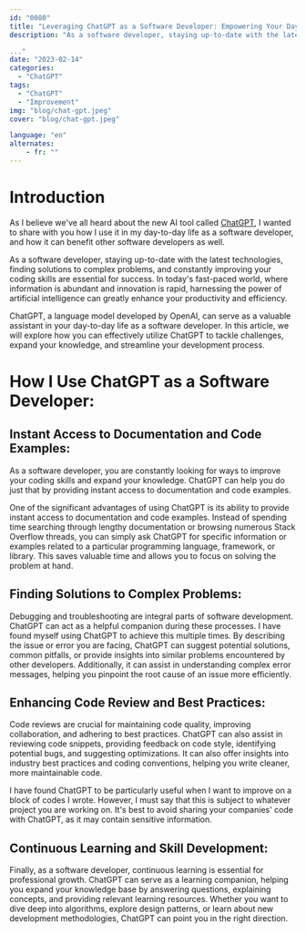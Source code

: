 ```yaml
---
id: "0080"
title: "Leveraging ChatGPT as a Software Developer: Empowering Your Day-to-Day Life"
description: "As a software developer, staying up-to-date with the latest technologies, finding solutions to complex problems, and constantly improving your coding skills are essential for success. In today's fast-paced world, where information is abundant and innovation is rapid, harnessing the power of artificial intelligence can greatly enhance your productivity and efficiency.

..."
date: "2023-02-14"
categories: 
  - "ChatGPT"
tags: 
  - "ChatGPT"
  - "Improvement"
img: "blog/chat-gpt.jpeg"
cover: "blog/chat-gpt.jpeg"

language: "en"
alternates:
    - fr: ""
---
```


# Introduction
As I believe we've all heard about the new AI tool called [ChatGPT](https://chatgpt.com/), I wanted to share with you how I use it in my day-to-day life as a software developer, and how it can benefit other software developers as well.

As a software developer, staying up-to-date with the latest technologies, finding solutions to complex problems, and constantly improving your coding skills are essential for success. In today's fast-paced world, where information is abundant and innovation is rapid, harnessing the power of artificial intelligence can greatly enhance your productivity and efficiency.

ChatGPT, a language model developed by OpenAI, can serve as a valuable assistant in your day-to-day life as a software developer. In this article, we will explore how you can effectively utilize ChatGPT to tackle challenges, expand your knowledge, and streamline your development process.

# How I Use ChatGPT as a Software Developer:
## Instant Access to Documentation and Code Examples:
As a software developer, you are constantly looking for ways to improve your coding skills and expand your knowledge. ChatGPT can help you do just that by providing instant access to documentation and code examples. 

One of the significant advantages of using ChatGPT is its ability to provide instant access to documentation and code examples. Instead of spending time searching through lengthy documentation or browsing numerous Stack Overflow threads, you can simply ask ChatGPT for specific information or examples related to a particular programming language, framework, or library. This saves valuable time and allows you to focus on solving the problem at hand.

## Finding Solutions to Complex Problems:
Debugging and troubleshooting are integral parts of software development. ChatGPT can act as a helpful companion during these processes. I have found myself using ChatGPT to achieve this multiple times. By describing the issue or error you are facing, ChatGPT can suggest potential solutions, common pitfalls, or provide insights into similar problems encountered by other developers. Additionally, it can assist in understanding complex error messages, helping you pinpoint the root cause of an issue more efficiently.


## Enhancing Code Review and Best Practices:
Code reviews are crucial for maintaining code quality, improving collaboration, and adhering to best practices. ChatGPT can also assist in reviewing code snippets, providing feedback on code style, identifying potential bugs, and suggesting optimizations. It can also offer insights into industry best practices and coding conventions, helping you write cleaner, more maintainable code.

I have found ChatGPT to be particularly useful when I want to improve on a block of codes I wrote. However, I must say that this is subject to whatever project you are working on. It's best to avoid sharing your companies' code with ChatGPT, as it may contain sensitive information.

## Continuous Learning and Skill Development:
Finally, as a software developer, continuous learning is essential for professional growth. ChatGPT can serve as a learning companion, helping you expand your knowledge base by answering questions, explaining concepts, and providing relevant learning resources. Whether you want to dive deep into algorithms, explore design patterns, or learn about new development methodologies, ChatGPT can point you in the right direction.
